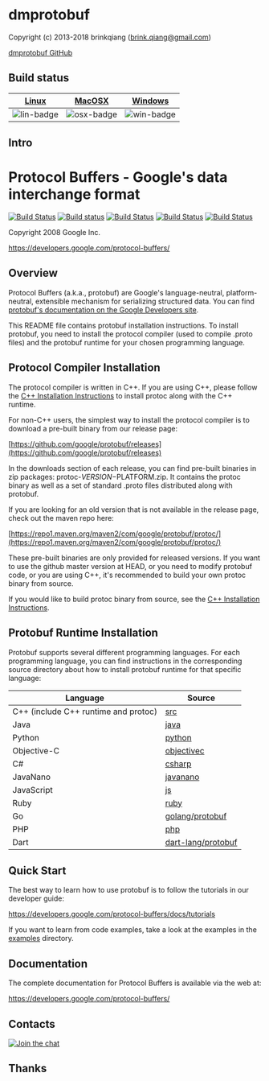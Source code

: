 # dmprotobuf

Copyright (c) 2013-2018 brinkqiang (brink.qiang@gmail.com)

[dmprotobuf GitHub](https://github.com/brinkqiang/dmprotobuf)

## Build status
| [Linux][lin-link] | [MacOSX][osx-link] | [Windows][win-link] |
| :---------------: | :----------------: | :-----------------: |
| ![lin-badge]      | ![osx-badge]       | ![win-badge]        |

[lin-badge]: https://travis-ci.org/brinkqiang/dmprotobuf.svg?branch=master "Travis build status"
[lin-link]:  https://travis-ci.org/brinkqiang/dmprotobuf "Travis build status"
[osx-badge]: https://travis-ci.org/brinkqiang/dmprotobuf.svg?branch=master "Travis build status"
[osx-link]:  https://travis-ci.org/brinkqiang/dmprotobuf "Travis build status"
[win-badge]: https://ci.appveyor.com/api/projects/status/github/brinkqiang/dmprotobuf?branch=master&svg=true "AppVeyor build status"
[win-link]:  https://ci.appveyor.com/project/brinkqiang/dmprotobuf "AppVeyor build status"

## Intro
Protocol Buffers - Google's data interchange format
===================================================

[![Build Status](https://travis-ci.org/google/protobuf.svg?branch=master)](https://travis-ci.org/google/protobuf) [![Build status](https://ci.appveyor.com/api/projects/status/73ctee6ua4w2ruin?svg=true)](https://ci.appveyor.com/project/protobuf/protobuf) [![Build Status](https://grpc-testing.appspot.com/buildStatus/icon?job=protobuf_branch)](https://grpc-testing.appspot.com/job/protobuf_branch) [![Build Status](https://grpc-testing.appspot.com/job/protobuf_branch_32/badge/icon)](https://grpc-testing.appspot.com/job/protobuf_branch_32) [![Build Status](http://ci.bazel.io/buildStatus/icon?job=protobuf)](http://ci.bazel.io/job/protobuf/)

Copyright 2008 Google Inc.

https://developers.google.com/protocol-buffers/

Overview
--------

Protocol Buffers (a.k.a., protobuf) are Google's language-neutral,
platform-neutral, extensible mechanism for serializing structured data. You
can find [protobuf's documentation on the Google Developers site](https://developers.google.com/protocol-buffers/).

This README file contains protobuf installation instructions. To install
protobuf, you need to install the protocol compiler (used to compile .proto
files) and the protobuf runtime for your chosen programming language.

Protocol Compiler Installation
------------------------------

The protocol compiler is written in C++. If you are using C++, please follow
the [C++ Installation Instructions](src/README.md) to install protoc along
with the C++ runtime.

For non-C++ users, the simplest way to install the protocol compiler is to
download a pre-built binary from our release page:

  [https://github.com/google/protobuf/releases](https://github.com/google/protobuf/releases)

In the downloads section of each release, you can find pre-built binaries in
zip packages: protoc-$VERSION-$PLATFORM.zip. It contains the protoc binary
as well as a set of standard .proto files distributed along with protobuf.

If you are looking for an old version that is not available in the release
page, check out the maven repo here:

  [https://repo1.maven.org/maven2/com/google/protobuf/protoc/](https://repo1.maven.org/maven2/com/google/protobuf/protoc/)

These pre-built binaries are only provided for released versions. If you want
to use the github master version at HEAD, or you need to modify protobuf code,
or you are using C++, it's recommended to build your own protoc binary from
source.

If you would like to build protoc binary from source, see the [C++ Installation
Instructions](src/README.md).

Protobuf Runtime Installation
-----------------------------

Protobuf supports several different programming languages. For each programming
language, you can find instructions in the corresponding source directory about
how to install protobuf runtime for that specific language:

| Language                             | Source                                                      |
|--------------------------------------|-------------------------------------------------------------|
| C++ (include C++ runtime and protoc) | [src](src)                                                  |
| Java                                 | [java](java)                                                |
| Python                               | [python](python)                                            |
| Objective-C                          | [objectivec](objectivec)                                    |
| C#                                   | [csharp](csharp)                                            |
| JavaNano                             | [javanano](javanano)                                        |
| JavaScript                           | [js](js)                                                    |
| Ruby                                 | [ruby](ruby)                                                |
| Go                                   | [golang/protobuf](https://github.com/golang/protobuf)       |
| PHP                                  | [php](php)                                                  |
| Dart                                 | [dart-lang/protobuf](https://github.com/dart-lang/protobuf) |

Quick Start
-----------

The best way to learn how to use protobuf is to follow the tutorials in our
developer guide:

https://developers.google.com/protocol-buffers/docs/tutorials

If you want to learn from code examples, take a look at the examples in the
[examples](examples) directory.

Documentation
-------------

The complete documentation for Protocol Buffers is available via the
web at:

https://developers.google.com/protocol-buffers/

## Contacts
[![Join the chat](https://badges.gitter.im/brinkqiang/dmprotobuf/Lobby.svg)](https://gitter.im/brinkqiang/dmprotobuf)

## Thanks
